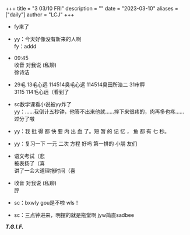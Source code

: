 +++
title = "3 03/10 FRI"
description = ""
date = "2023-03-10"
aliases = ["daily"]
author = "LCJ"
+++

- fy来了

- yy：今天好像没有新来的人啊  
fy：addd

- 09:45  
收音 对我说 (私聊)  
徐诗洁

- 29毛 13毛心远 114514臭毛心远 114514臭田所浩二 31审秤  
3115 114毛心远（看到了

- sc数学课看小说被yy炸了  
yy：……我倒计五秒钟，他答不出来他就……摔下来很疼的，肉再多也疼……过分了嗷

- yy：我 批 得 都 快 要 内 出 血 了。短 暂 的 记 忆 ， 鱼 都 有 七 秒。

- yy：复习一下 一元 二次 方程 好吗 第一排的 小朋 友们

- 语文考试（悲  
被表扬了（喜  
讲了一会大道理拖时间（喜

- 收音 对我说 (私聊)  
脝

- sc：bxwly gou是不啦 wls！

- sc：三点钟进来，明摆的就是拖堂啊 jyw简直sadbee

***T.G.I.F.***